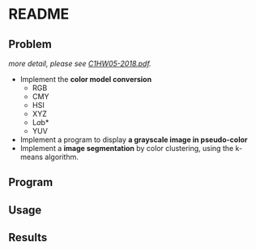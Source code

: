 # README  

## Problem  
*more detail, please see [C1HW05-2018.pdf](./C1HW05-2018.pdf).*

* Implement the **color model conversion**
  * RGB
  * CMY
  * HSI
  * XYZ
  * L*a*b*
  * YUV
* Implement a program to display **a grayscale image in pseudo-color**
* Implement a **image segmentation** by color clustering, using the k-means algorithm.

## Program  

## Usage  

## Results
